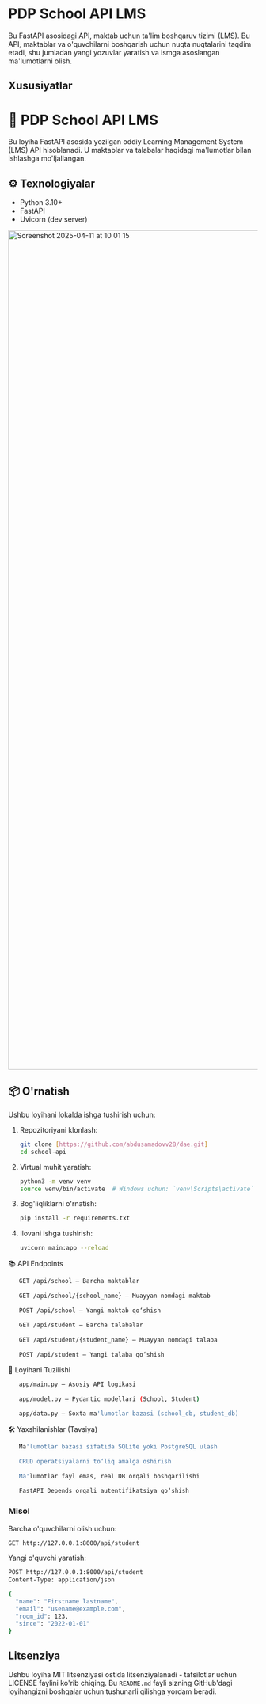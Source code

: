 # PDP School API LMS

Bu FastAPI asosidagi API, maktab uchun ta'lim boshqaruv tizimi (LMS). Bu API, maktablar va o'quvchilarni boshqarish uchun nuqta nuqtalarini taqdim etadi, shu jumladan yangi yozuvlar yaratish va ismga asoslangan ma'lumotlarni olish.

## Xususiyatlar

# 🏫 PDP School API LMS

Bu loyiha FastAPI asosida yozilgan oddiy Learning Management System (LMS) API hisoblanadi. U maktablar va talabalar haqidagi ma'lumotlar bilan ishlashga mo'ljallangan.

## ⚙️ Texnologiyalar

- Python 3.10+
- FastAPI
- Uvicorn (dev server)



<img width="1697" alt="Screenshot 2025-04-11 at 10 01 15" src="https://github.com/user-attachments/assets/348a7991-4273-4f71-888d-fe1604c7fec4" />


## 📦 O'rnatish

Ushbu loyihani lokalda ishga tushirish uchun:

1. Repozitoriyani klonlash:
   ```bash
   git clone [https://github.com/abdusamadovv28/dae.git]
   cd school-api
   ```
2. Virtual muhit yaratish:
   ```bash
   python3 -m venv venv
   source venv/bin/activate  # Windows uchun: `venv\Scripts\activate`
   ```
3. Bog'liqliklarni o'rnatish:
   ```bash
   pip install -r requirements.txt
   ```
4. Ilovani ishga tushirish:
   ```bash
   uvicorn main:app --reload
   ```
📚 API Endpoints
```bash
   GET /api/school – Barcha maktablar
   
   GET /api/school/{school_name} – Muayyan nomdagi maktab
   
   POST /api/school – Yangi maktab qo‘shish
   
   GET /api/student – Barcha talabalar
   
   GET /api/student/{student_name} – Muayyan nomdagi talaba
   
   POST /api/student – Yangi talaba qo‘shish
```
📁 Loyihani Tuzilishi
```bash
   app/main.py – Asosiy API logikasi
   
   app/model.py – Pydantic modellari (School, Student)
   
   app/data.py – Soxta ma'lumotlar bazasi (school_db, student_db)
```
🛠 Yaxshilanishlar (Tavsiya)
```bash
   Ma'lumotlar bazasi sifatida SQLite yoki PostgreSQL ulash
   
   CRUD operatsiyalarni to‘liq amalga oshirish
   
   Ma'lumotlar fayl emas, real DB orqali boshqarilishi
   
   FastAPI Depends orqali autentifikatsiya qo‘shish
```
### Misol

Barcha o'quvchilarni olish uchun:
   ```bash
   GET http://127.0.0.1:8000/api/student
   ```
   Yangi o'quvchi yaratish:
   ```bash
   POST http://127.0.0.1:8000/api/student
   Content-Type: application/json

   {
     "name": "Firstname lastname",
     "email": "usename@example.com",
     "room_id": 123,
     "since": "2022-01-01"
   }
   ```
## Litsenziya

Ushbu loyiha MIT litsenziyasi ostida litsenziyalanadi - tafsilotlar uchun LICENSE faylini ko'rib chiqing.
Bu `README.md` fayli sizning GitHub'dagi loyihangizni boshqalar uchun tushunarli qilishga yordam beradi.
